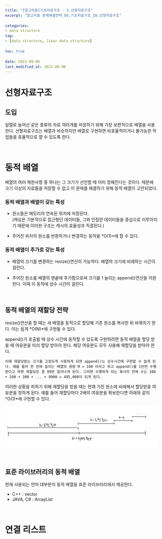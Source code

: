 ```yaml
---
title: "[알고리즘]기초자료구조 - 3.선형자료구조"
excerpt: "알고리즘 문제해결전략_05.기초자료구조_18.선형자료구조"

categories:
- data structure
tag:
- [data structure, liear data structure]

toc: true

date: 2021-09-06
last_modified_at: 2021-09-06
---
```


# 선형자료구조

## 도입
일렬로 늘어선 같은 종류의 자료 여러개를 저장하기 위해 가장 보편적으로 배열을 사용한다. 선형자료구조는 배열과 비슷하지만 배열로 구현하면 비효율적이거나 불가능한 작업들을 효율적으로 할 수 있도록 한다. 

<br>

# 동적 배열
배열의 여러 제한사항 중 하나는 그 크기가 선언할 때 이미 정해진다는 것이다. 때문에 크기 이상의 자료들을 저장할 수 없고 이 문제를 해결하기 위해 동적 배열이 고안되었다.

### 동적 배열과 배열이 갖는 특성
- 원소들은 메모리의 연속된 위치에 저장된다.  
    (캐싱은 기본적으로 접근했던 데이터들, 그와 인접한 데이터들을 중심으로 이루어지기 때문에 이러한 구조는 캐시의 효율성과 직결된다.)  

- 주어진 위치의 원소를 반환하거나 변경하는 동작을 *O(1)*에 할 수 있다.

### 동적 배열이 추가로 갖는 특성
- 배열의 크기를 변경하는 resize()연산이 가능하다. 배열의 크기에 비례하는 시간이 걸린다.  

- 주어진 원소를 배열의 맨끝에 추가함으로써 크기를 1 늘리는 append()연산을 지원한다. 이때 이 동작에 상수 시간이 걸린다.

<br>

## 동적 배열의 재할당 전략
resize()연산을 할 때는 새 배열을 동적으로 할당해 기존 원소를 복사한 뒤 바꿔치기 한다. 이는 쉽게 *O(N)*에 구현될 수 있다.

append()가 호출될 때 상수 시간에 동작할 수 있도록 구현하려면 동적 배열을 할당 받을 때 여유분을 미리 할당 받아야 한다. 해당 여유분도 모두 사용해 재할당을 받아야 한다.

    이때 재할당받는 크기를 고정되게 사용하게 되면 append()는 상수시간에 구현할 수 없게 된다. 예를 들어 한 번에 늘리는 배열의 용량 M = 100 이라고 하고 append()를 1만번 수행한다고 하면 재할당은 총 99번 일어나게 된다. 그러면 수행하게 되는 복사의 전체 수는 100 + 200 + 300 + ... + 9900 = 495,000이 되게 된다.

이러한 상황을 피하기 위해 재할당을 받을 때는 현재 가진 원소에 비례해서 할당받을 여유분을 정하게 된다. 예를 들어 재할당마다 2배의 여유분을 확보한다면 아래와 같이 *O(1)*에 구현할 수 있다.

![image](posts_img/20210906.jpg)

<br>

## 표준 라이브러리의 동적 배열
현재 사용되는 언어 대부분이 동적 배열을 표준 라이브러리에서 제공한다.
 - C++ :  vector
 - JAVA, C# : ArrayList

<br>

# 연결 리스트 